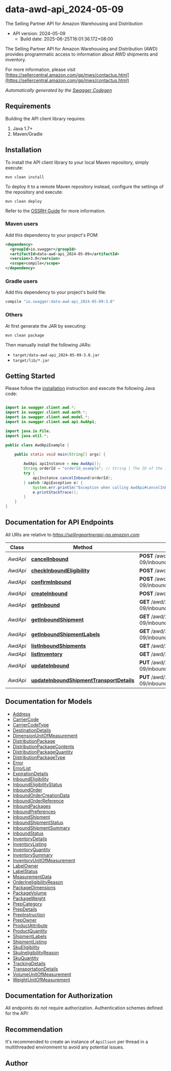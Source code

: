 # data-awd-api_2024-05-09

The Selling Partner API for Amazon Warehousing and Distribution
- API version: 2024-05-09
  - Build date: 2025-06-25T16:01:36.172+08:00

The Selling Partner API for Amazon Warehousing and Distribution (AWD) provides programmatic access to information about AWD shipments and inventory.

  For more information, please visit [https://sellercentral.amazon.com/gp/mws/contactus.html](https://sellercentral.amazon.com/gp/mws/contactus.html)

*Automatically generated by the [Swagger Codegen](https://github.com/swagger-api/swagger-codegen)*


## Requirements

Building the API client library requires:
1. Java 1.7+
2. Maven/Gradle

## Installation

To install the API client library to your local Maven repository, simply execute:

```shell
mvn clean install
```

To deploy it to a remote Maven repository instead, configure the settings of the repository and execute:

```shell
mvn clean deploy
```

Refer to the [OSSRH Guide](http://central.sonatype.org/pages/ossrh-guide.html) for more information.

### Maven users

Add this dependency to your project's POM:

```xml
<dependency>
  <groupId>io.swagger</groupId>
  <artifactId>data-awd-api_2024-05-09</artifactId>
  <version>3.0</version>
  <scope>compile</scope>
</dependency>
```

### Gradle users

Add this dependency to your project's build file:

```groovy
compile "io.swagger:data-awd-api_2024-05-09:3.0"
```

### Others

At first generate the JAR by executing:

```shell
mvn clean package
```

Then manually install the following JARs:

* `target/data-awd-api_2024-05-09-3.0.jar`
* `target/lib/*.jar`

## Getting Started

Please follow the [installation](#installation) instruction and execute the following Java code:

```java

import io.swagger.client.awd.*;
import io.swagger.client.awd.auth.*;
import io.swagger.client.awd.model.*;
import io.swagger.client.awd.api.AwdApi;

import java.io.File;
import java.util.*;

public class AwdApiExample {

    public static void main(String[] args) {
        
        AwdApi apiInstance = new AwdApi();
        String orderId = "orderId_example"; // String | The ID of the inbound order you want to cancel.
        try {
            apiInstance.cancelInbound(orderId);
        } catch (ApiException e) {
            System.err.println("Exception when calling AwdApi#cancelInbound");
            e.printStackTrace();
        }
    }
}

```

## Documentation for API Endpoints

All URIs are relative to *https://sellingpartnerapi-na.amazon.com*

Class | Method | HTTP request | Description
------------ | ------------- | ------------- | -------------
*AwdApi* | [**cancelInbound**](docs/AwdApi.md#cancelInbound) | **POST** /awd/2024-05-09/inboundOrders/{orderId}/cancellation | 
*AwdApi* | [**checkInboundEligibility**](docs/AwdApi.md#checkInboundEligibility) | **POST** /awd/2024-05-09/inboundEligibility | 
*AwdApi* | [**confirmInbound**](docs/AwdApi.md#confirmInbound) | **POST** /awd/2024-05-09/inboundOrders/{orderId}/confirmation | 
*AwdApi* | [**createInbound**](docs/AwdApi.md#createInbound) | **POST** /awd/2024-05-09/inboundOrders | 
*AwdApi* | [**getInbound**](docs/AwdApi.md#getInbound) | **GET** /awd/2024-05-09/inboundOrders/{orderId} | 
*AwdApi* | [**getInboundShipment**](docs/AwdApi.md#getInboundShipment) | **GET** /awd/2024-05-09/inboundShipments/{shipmentId} | 
*AwdApi* | [**getInboundShipmentLabels**](docs/AwdApi.md#getInboundShipmentLabels) | **GET** /awd/2024-05-09/inboundShipments/{shipmentId}/labels | 
*AwdApi* | [**listInboundShipments**](docs/AwdApi.md#listInboundShipments) | **GET** /awd/2024-05-09/inboundShipments | 
*AwdApi* | [**listInventory**](docs/AwdApi.md#listInventory) | **GET** /awd/2024-05-09/inventory | 
*AwdApi* | [**updateInbound**](docs/AwdApi.md#updateInbound) | **PUT** /awd/2024-05-09/inboundOrders/{orderId} | 
*AwdApi* | [**updateInboundShipmentTransportDetails**](docs/AwdApi.md#updateInboundShipmentTransportDetails) | **PUT** /awd/2024-05-09/inboundShipments/{shipmentId}/transport | 


## Documentation for Models

 - [Address](docs/Address.md)
 - [CarrierCode](docs/CarrierCode.md)
 - [CarrierCodeType](docs/CarrierCodeType.md)
 - [DestinationDetails](docs/DestinationDetails.md)
 - [DimensionUnitOfMeasurement](docs/DimensionUnitOfMeasurement.md)
 - [DistributionPackage](docs/DistributionPackage.md)
 - [DistributionPackageContents](docs/DistributionPackageContents.md)
 - [DistributionPackageQuantity](docs/DistributionPackageQuantity.md)
 - [DistributionPackageType](docs/DistributionPackageType.md)
 - [Error](docs/Error.md)
 - [ErrorList](docs/ErrorList.md)
 - [ExpirationDetails](docs/ExpirationDetails.md)
 - [InboundEligibility](docs/InboundEligibility.md)
 - [InboundEligibilityStatus](docs/InboundEligibilityStatus.md)
 - [InboundOrder](docs/InboundOrder.md)
 - [InboundOrderCreationData](docs/InboundOrderCreationData.md)
 - [InboundOrderReference](docs/InboundOrderReference.md)
 - [InboundPackages](docs/InboundPackages.md)
 - [InboundPreferences](docs/InboundPreferences.md)
 - [InboundShipment](docs/InboundShipment.md)
 - [InboundShipmentStatus](docs/InboundShipmentStatus.md)
 - [InboundShipmentSummary](docs/InboundShipmentSummary.md)
 - [InboundStatus](docs/InboundStatus.md)
 - [InventoryDetails](docs/InventoryDetails.md)
 - [InventoryListing](docs/InventoryListing.md)
 - [InventoryQuantity](docs/InventoryQuantity.md)
 - [InventorySummary](docs/InventorySummary.md)
 - [InventoryUnitOfMeasurement](docs/InventoryUnitOfMeasurement.md)
 - [LabelOwner](docs/LabelOwner.md)
 - [LabelStatus](docs/LabelStatus.md)
 - [MeasurementData](docs/MeasurementData.md)
 - [OrderIneligibilityReason](docs/OrderIneligibilityReason.md)
 - [PackageDimensions](docs/PackageDimensions.md)
 - [PackageVolume](docs/PackageVolume.md)
 - [PackageWeight](docs/PackageWeight.md)
 - [PrepCategory](docs/PrepCategory.md)
 - [PrepDetails](docs/PrepDetails.md)
 - [PrepInstruction](docs/PrepInstruction.md)
 - [PrepOwner](docs/PrepOwner.md)
 - [ProductAttribute](docs/ProductAttribute.md)
 - [ProductQuantity](docs/ProductQuantity.md)
 - [ShipmentLabels](docs/ShipmentLabels.md)
 - [ShipmentListing](docs/ShipmentListing.md)
 - [SkuEligibility](docs/SkuEligibility.md)
 - [SkuIneligibilityReason](docs/SkuIneligibilityReason.md)
 - [SkuQuantity](docs/SkuQuantity.md)
 - [TrackingDetails](docs/TrackingDetails.md)
 - [TransportationDetails](docs/TransportationDetails.md)
 - [VolumeUnitOfMeasurement](docs/VolumeUnitOfMeasurement.md)
 - [WeightUnitOfMeasurement](docs/WeightUnitOfMeasurement.md)


## Documentation for Authorization

All endpoints do not require authorization.
Authentication schemes defined for the API:

## Recommendation

It's recommended to create an instance of `ApiClient` per thread in a multithreaded environment to avoid any potential issues.

## Author



